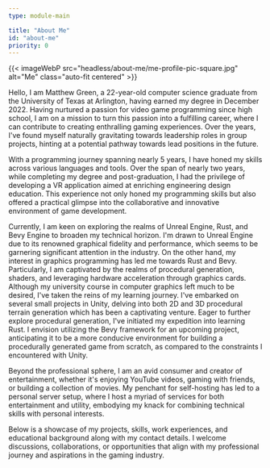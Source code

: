 ```yaml
---
type: module-main

title: "About Me"
id: "about-me"
priority: 0
---
```

[//]: # (This is a comment to ensure proper Markdown rendering)

{{< imageWebP src="headless/about-me/me-profile-pic-square.jpg" alt="Me" class="auto-fit centered" >}}

Hello, I am Matthew Green, a 22-year-old computer science graduate from the University of Texas at Arlington, having earned my degree in December 2022. Having nurtured a passion for video game programming since high school, I am on a mission to turn this passion into a fulfilling career, where I can contribute to creating enthralling gaming experiences. Over the years, I've found myself naturally gravitating towards leadership roles in group projects, hinting at a potential pathway towards lead positions in the future.

With a programming journey spanning nearly 5 years, I have honed my skills across various languages and tools. Over the span of nearly two years, while completing my degree and post-graduation, I had the privilege of developing a VR application aimed at enriching engineering design education. This experience not only honed my programming skills but also offered a practical glimpse into the collaborative and innovative environment of game development.

Currently, I am keen on exploring the realms of Unreal Engine, Rust, and Bevy Engine to broaden my technical horizon. I'm drawn to Unreal Engine due to its renowned graphical fidelity and performance, which seems to be garnering significant attention in the industry. On the other hand, my interest in graphics programming has led me towards Rust and Bevy. Particularly, I am captivated by the realms of procedural generation, shaders, and leveraging hardware acceleration through graphics cards. Although my university course in computer graphics left much to be desired, I've taken the reins of my learning journey. I've embarked on several small projects in Unity, delving into both 2D and 3D procedural terrain generation which has been a captivating venture. Eager to further explore procedural generation, I've initiated my expedition into learning Rust. I envision utilizing the Bevy framework for an upcoming project, anticipating it to be a more conducive environment for building a procedurally generated game from scratch, as compared to the constraints I encountered with Unity.

Beyond the professional sphere, I am an avid consumer and creator of entertainment, whether it's enjoying YouTube videos, gaming with friends, or building a collection of movies. My penchant for self-hosting has led to a personal server setup, where I host a myriad of services for both entertainment and utility, embodying my knack for combining technical skills with personal interests.

Below is a showcase of my projects, skills, work experiences, and educational background along with my contact details. I welcome discussions, collaborations, or opportunities that align with my professional journey and aspirations in the gaming industry.
